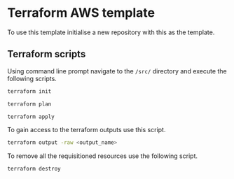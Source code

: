 # Terraform AWS template

To use this template initialise a new repository with this as the template.

## Terraform scripts

Using command line prompt navigate to the ```/src/``` directory and execute the following scripts.

```bash
terraform init
```

```bash
terraform plan
```

```bash
terraform apply
```

To gain access to the terraform outputs use this script.

```bash
terraform output -raw <output_name>
```

To remove all the requisitioned resources use the following script.

```bash
terraform destroy
```

